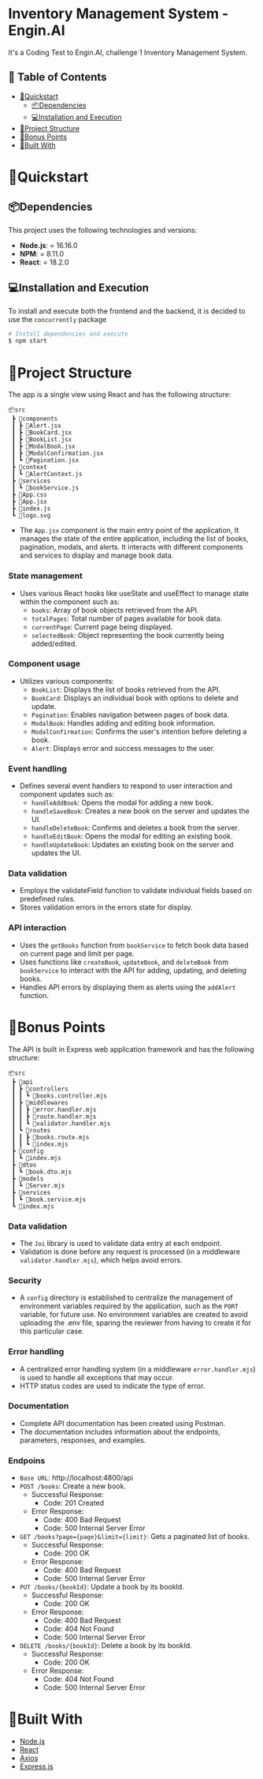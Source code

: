 # Inventory Management System - Engin.AI
It's a Coding Test to Engin.AI, challenge 1 Inventory Management System.

## 📄 Table of Contents

- [🚀Quickstart](#🚀quickstart)
    - [📦Dependencies](#📦dependencies)
    - [💻Installation and Execution](#💻installation-and-execution)
- [📂Project Structure](#📂project-structure)
- [🎁Bonus Points](#🎁bonus-points)
- [🔧Built With](#🔧built-with)

# 🚀Quickstart

## 📦Dependencies

This project uses the following technologies and versions:

- **Node.js**: = 16.16.0
- **NPM**: = 8.11.0
- **React**: = 18.2.0

## 💻Installation and Execution

To install and execute both the frontend and the backend, it is decided to use the `concurrently` package

```bash
# Install dependencies and execute
$ npm start
```

# 📂Project Structure

The app is a single view using React and has the following structure:

```
📦src
 ┣ 📂components
 ┃ ┣ 📜Alert.jsx
 ┃ ┣ 📜BookCard.jsx
 ┃ ┣ 📜BookList.jsx
 ┃ ┣ 📜ModalBook.jsx
 ┃ ┣ 📜ModalConfirmation.jsx
 ┃ ┗ 📜Pagination.jsx
 ┣ 📂context
 ┃ ┗ 📜AlertContext.js
 ┣ 📂services
 ┃ ┗ 📜bookService.js
 ┣ 📜App.css
 ┣ 📜App.jsx
 ┣ 📜index.js
 ┗ 📜logo.svg
```

- The `App.jsx` component is the main entry point of the application, It manages the state of the entire application, including the list of books, pagination, modals, and alerts. It interacts with different components and services to display and manage book data.

### State management

- Uses various React hooks like useState and useEffect to manage state within the component such as:
    - `books`: Array of book objects retrieved from the API.
    - `totalPages`: Total number of pages available for book data.
    - `currentPage`: Current page being displayed.
    - `selectedBook`: Object representing the book currently being added/edited.

### Component usage

- Utilizes various components:
    - `BookList`: Displays the list of books retrieved from the API.
    - `BookCard`: Displays an individual book with options to delete and update.
    - `Pagination`: Enables navigation between pages of book data.
    - `ModalBook`: Handles adding and editing book information.
    - `ModalConfirmation`: Confirms the user's intention before deleting a book.
    - `Alert`: Displays error and success messages to the user.

### Event handling

- Defines several event handlers to respond to user interaction and component updates such as:
    - `handleAddBook`: Opens the modal for adding a new book.
    - `handleSaveBook`: Creates a new book on the server and updates the UI.
    - `handleDeleteBook`: Confirms and deletes a book from the server.
    - `handleEditBook`: Opens the modal for editing an existing book.
    - `handleUpdateBook`: Updates an existing book on the server and updates the UI.

### Data validation

- Employs the validateField function to validate individual fields based on predefined rules.
- Stores validation errors in the errors state for display.

### API interaction

- Uses the `getBooks` function from `bookService` to fetch book data based on current page and limit per page.
- Uses functions like `createBook`, `updateBook`, and `deleteBook` from `bookService` to interact with the API for adding, updating, and deleting books.
- Handles API errors by displaying them as alerts using the `addAlert` function.

# 🎁Bonus Points

The API is built in Express web application framework and has the following structure:

```
📦src
 ┣ 📂api
 ┃ ┣ 📂controllers
 ┃ ┃ ┗ 📜books.controller.mjs
 ┃ ┣ 📂middlewares
 ┃ ┃ ┣ 📜error.handler.mjs
 ┃ ┃ ┣ 📜route.handler.mjs
 ┃ ┃ ┗ 📜validator.handler.mjs
 ┃ ┗ 📂routes
 ┃ ┃ ┣ 📜books.route.mjs
 ┃ ┃ ┗ 📜index.mjs
 ┣ 📂config
 ┃ ┗ 📜index.mjs
 ┣ 📂dtos
 ┃ ┗ 📜book.dto.mjs
 ┣ 📂models
 ┃ ┗ 📜Server.mjs
 ┣ 📂services
 ┃ ┗ 📜book.service.mjs
 ┗ 📜index.mjs
```

### Data validation

- The `Joi` library is used to validate data entry at each endpoint.
- Validation is done before any request is processed (in a middleware `validator.handler.mjs`), which helps avoid errors.

### Security

- A `config` directory is established to centralize the management of environment variables required by the application, such as the `PORT` variable, for future use. No environment variables are created to avoid uploading the .env file, sparing the reviewer from having to create it for this particular case.

### Error handling

- A centralized error handling system (in a middleware `error.handler.mjs`) is used to handle all exceptions that may occur.
- HTTP status codes are used to indicate the type of error.

### Documentation

- Complete API documentation has been created using Postman.
- The documentation includes information about the endpoints, parameters, responses, and examples.

### Endpoins

- `Base URL`: http://localhost:4800/api
- `POST /books`: Create a new book.
    - Successful Response:
        - Code: 201 Created
    - Error Response:
        - Code: 400 Bad Request 
        - Code: 500 Internal Server Error
- `GET /books?page={page}&limit={limit}`: Gets a paginated list of books.
    - Successful Response:
        - Code: 200 OK
    - Error Response:
        - Code: 400 Bad Request 
        - Code: 500 Internal Server Error
- `PUT /books/{bookId}`: Update a book by its bookId.
    - Successful Response:
        - Code: 200 OK
    - Error Response:
        - Code: 400 Bad Request 
        - Code: 404 Not Found 
        - Code: 500 Internal Server Error
- `DELETE /books/{bookId}`: Delete a book by its bookId.
    - Successful Response:
        - Code: 200 OK
    - Error Response:
        - Code: 404 Not Found 
        - Code: 500 Internal Server Error

# 🔧Built With

* [Node.js](https://nodejs.org/es)
* [React](https://es.react.dev/)
* [Axios](https://axios-http.com/es/docs/intro)
* [Express.js](https://expressjs.com/es/)